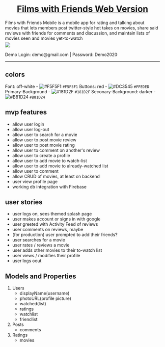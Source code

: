 <h1 align="center">
  <a href="https://movie-app-fe361.web.app/">
    Films with Friends Web Version
  </a>
</h1>
Films with Friends Mobile is a mobile app for rating and talking about movies that lets members post twitter-style hot takes on movies, share said reviews with friends for comments and discussion, and maintain lists of movies seen and movies yet-to-watch

<div style="margin-top: 5px; margin-bottom: 15px;">
  <img src="assets/Demo/V1_Demo.gif"/>
</div>
Demo Login: demo@gmail.com | Password: Demo2020
<hr/>

## colors
Font: off-white - ![#F5F5F1](https://via.placeholder.com/15/F5F5F1/000000?text=+) `#F5F5F1`
Buttons: red - ![#DC3545](https://via.placeholder.com/15/DC3545/000000?text=+) `#FFEDED`
Primary-Background - ![#181D2F](https://via.placeholder.com/15/181D2F/000000?text=+) `#181D2F`
Seconary-Background: darker - ![#B81D24](https://via.placeholder.com/15/B81D24/000000?text=+) `#B81D24`

## mvp features
- allow user login
- allow user log-out
- allow user to search for a movie
- allow user to post movie review
- allow user to post movie rating
- allow user to comment on another's review
- allow user to create a profile
- allow user to add movie to watch-list
- allow user to add movie to already-watched list
- allow user to comment
- allow CRUD of movies, at least on backend
- user view profile page
- working db integration with Firebase

## user stories
- user logs on, sees themed splash page
- user makes account or signs in with google
- user greeted with Activity Feed of reviews
- user comments on reviews, maybe
- (for production) user prompted to add their friends?
- user searches for a movie
- user rates / reviews a movie
- user adds other movies to their to-watch list
- user views / modifies their profile
- user logs oout



## Models and Properties
1. Users
    - displayName(username)
    - photoURL(profile picture)
    - watched(list)
    - ratings
    - watchlist
    - friendlist
2. Posts
    - comments
3. Ratings
    - movies
